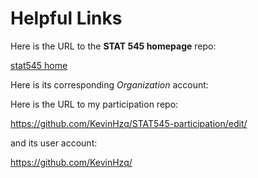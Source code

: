 # Helpful Links

Here is the URL to the __STAT 545 homepage__ repo:

[stat545 home](https://github.com/stat545-ubc/stat545-home)

Here is its corresponding _Organization_ account:

Here is the URL to my participation repo:

https://github.com/KevinHzq/STAT545-participation/edit/

and its user account:

https://github.com/KevinHzq/
